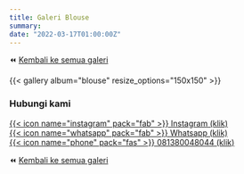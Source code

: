 ```yaml
---
title: Galeri Blouse
summary: 
date: "2022-03-17T01:00:00Z"
---
```


⏪ [Kembali ke semua galeri](/galeri/)

{{< gallery album="blouse" resize_options="150x150" >}}

### Hubungi kami
<a href="https://instagram.com/roona.batik" >{{< icon name="instagram" pack="fab" >}} Instagram (klik)</a>  
<a href="https://api.whatsapp.com/send?phone=6281380048044">{{< icon name="whatsapp" pack="fab" >}} Whatsapp (klik)</a>  
<a href="tel:081380048044">{{< icon name="phone" pack="fas" >}} 081380048044 (klik)</a>  

⏪ [Kembali ke semua galeri](/galeri/)